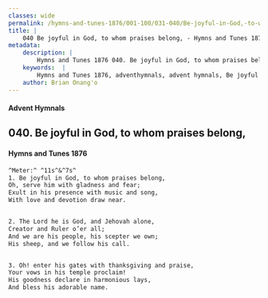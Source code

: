 ```yaml
---
classes: wide
permalink: /hymns-and-tunes-1876/001-100/031-040/Be-joyful-in-God,-to-whom-praises-belong,/
title: |
    040 Be joyful in God, to whom praises belong, - Hymns and Tunes 1876
metadata:
    description: |
        Hymns and Tunes 1876 040. Be joyful in God, to whom praises belong,. Oh, serve him with gladness and fear; Exult in his presence with music and song, With love and devotion draw near. 
    keywords:  |
        Hymns and Tunes 1876, adventhymnals, advent hymnals, Be joyful in God, to whom praises belong,, Oh, serve him with gladness and fear;, 
    author: Brian Onang'o
---
```


#### Advent Hymnals
## 040. Be joyful in God, to whom praises belong,
####  Hymns and Tunes 1876

```txt
^Meter:^ ^11s^&^7s^
1. Be joyful in God, to whom praises belong,
Oh, serve him with gladness and fear;
Exult in his presence with music and song,
With love and devotion draw near.


2. The Lord he is God, and Jehovah alone,
Creator and Ruler o’er all;
And we are his people, his scepter we own;
His sheep, and we follow his call.


3. Oh! enter his gates with thanksgiving and praise,
Your vows in his temple proclaim!
His goodness declare in harmonious lays,
And bless his adorable name.
```